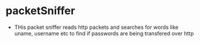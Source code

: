 # packetSniffer

- THis packet sniffer reads http packets and searches for words like uname, username etc to find if passwords are being transfered over http
